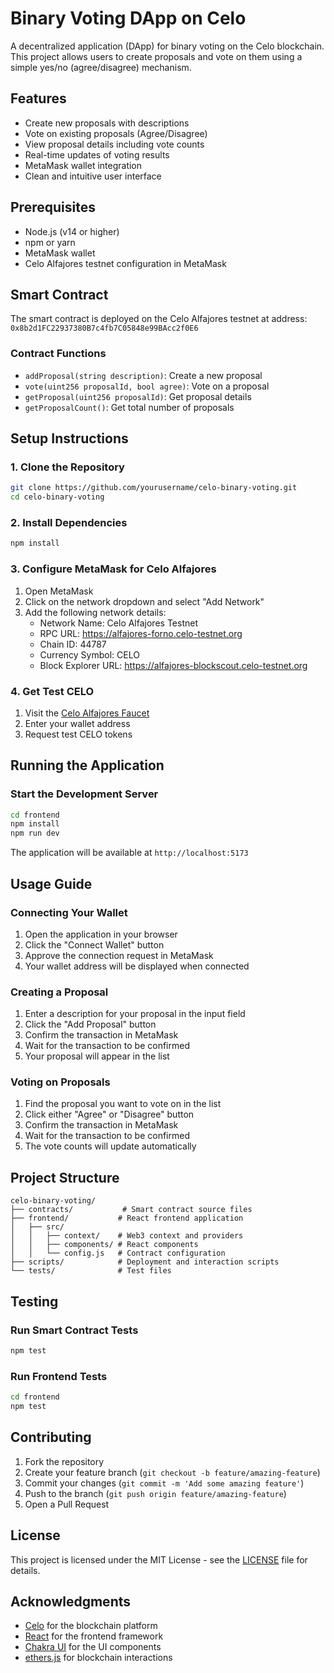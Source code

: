 # Binary Voting DApp on Celo

A decentralized application (DApp) for binary voting on the Celo blockchain. This project allows users to create proposals and vote on them using a simple yes/no (agree/disagree) mechanism.

## Features

- Create new proposals with descriptions
- Vote on existing proposals (Agree/Disagree)
- View proposal details including vote counts
- Real-time updates of voting results
- MetaMask wallet integration
- Clean and intuitive user interface

## Prerequisites

- Node.js (v14 or higher)
- npm or yarn
- MetaMask wallet
- Celo Alfajores testnet configuration in MetaMask

## Smart Contract

The smart contract is deployed on the Celo Alfajores testnet at address: `0x8b2d1FC22937380B7c4fb7C05848e99BAcc2f0E6`

### Contract Functions

- `addProposal(string description)`: Create a new proposal
- `vote(uint256 proposalId, bool agree)`: Vote on a proposal
- `getProposal(uint256 proposalId)`: Get proposal details
- `getProposalCount()`: Get total number of proposals

## Setup Instructions

### 1. Clone the Repository

```bash
git clone https://github.com/yourusername/celo-binary-voting.git
cd celo-binary-voting
```

### 2. Install Dependencies

```bash
npm install
```

### 3. Configure MetaMask for Celo Alfajores

1. Open MetaMask
2. Click on the network dropdown and select "Add Network"
3. Add the following network details:
   - Network Name: Celo Alfajores Testnet
   - RPC URL: https://alfajores-forno.celo-testnet.org
   - Chain ID: 44787
   - Currency Symbol: CELO
   - Block Explorer URL: https://alfajores-blockscout.celo-testnet.org

### 4. Get Test CELO

1. Visit the [Celo Alfajores Faucet](https://celo.org/developers/faucet)
2. Enter your wallet address
3. Request test CELO tokens

## Running the Application

### Start the Development Server

```bash
cd frontend
npm install
npm run dev
```

The application will be available at `http://localhost:5173`

## Usage Guide

### Connecting Your Wallet

1. Open the application in your browser
2. Click the "Connect Wallet" button
3. Approve the connection request in MetaMask
4. Your wallet address will be displayed when connected

### Creating a Proposal

1. Enter a description for your proposal in the input field
2. Click the "Add Proposal" button
3. Confirm the transaction in MetaMask
4. Wait for the transaction to be confirmed
5. Your proposal will appear in the list

### Voting on Proposals

1. Find the proposal you want to vote on in the list
2. Click either "Agree" or "Disagree" button
3. Confirm the transaction in MetaMask
4. Wait for the transaction to be confirmed
5. The vote counts will update automatically

## Project Structure

```
celo-binary-voting/
├── contracts/           # Smart contract source files
├── frontend/           # React frontend application
│   ├── src/
│   │   ├── context/    # Web3 context and providers
│   │   ├── components/ # React components
│   │   └── config.js   # Contract configuration
├── scripts/            # Deployment and interaction scripts
└── tests/              # Test files
```

## Testing

### Run Smart Contract Tests

```bash
npm test
```

### Run Frontend Tests

```bash
cd frontend
npm test
```

## Contributing

1. Fork the repository
2. Create your feature branch (`git checkout -b feature/amazing-feature`)
3. Commit your changes (`git commit -m 'Add some amazing feature'`)
4. Push to the branch (`git push origin feature/amazing-feature`)
5. Open a Pull Request

## License

This project is licensed under the MIT License - see the [LICENSE](LICENSE) file for details.

## Acknowledgments

- [Celo](https://celo.org/) for the blockchain platform
- [React](https://reactjs.org/) for the frontend framework
- [Chakra UI](https://chakra-ui.com/) for the UI components
- [ethers.js](https://docs.ethers.io/) for blockchain interactions 